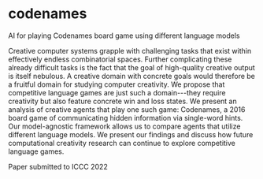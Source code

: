 # codenames
AI for playing Codenames board game using different language models

Creative computer systems grapple with challenging tasks that exist within effectively endless combinatorial spaces. Further complicating these already difficult tasks is the fact that the goal of high-quality creative output is itself nebulous. A creative domain with concrete goals would therefore be a fruitful domain for studying computer creativity. We propose that competitive language games are just such a domain---they require creativity but also feature concrete win and loss states. We present an analysis of creative agents that play one such game: Codenames, a 2016 board game of communicating hidden information via single-word hints. Our model-agnostic framework allows us to compare agents that utilize different language models. We present our findings and discuss how future computational creativity research can continue to explore competitive language games.

Paper submitted to ICCC 2022
